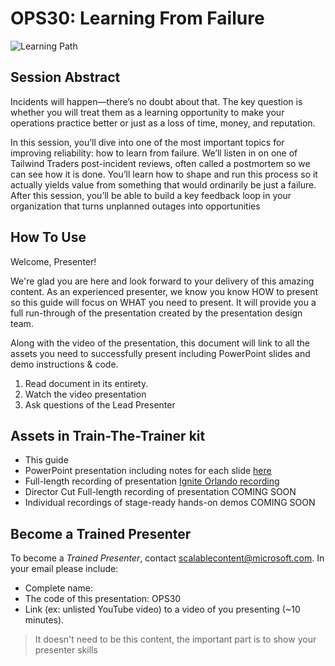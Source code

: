 # OPS30: Learning From Failure

![Learning Path](https://img.shields.io/badge/Learning%20Path-OPS-fe5e00?logo=microsoft)

## Session Abstract

Incidents will happen—there’s no doubt about that. The key question is whether you will treat them as a learning opportunity to make your operations practice better or just as a loss of time, money, and reputation.  

In this session, you’ll dive into one of the most important topics for improving reliability: how to learn from failure. We’ll listen in on one of Tailwind Traders post-incident reviews, often called a postmortem so we can see how it is done. You’ll learn how to shape and run this process so it actually yields value from something that would ordinarily be just a failure. After this session, you’ll be able to build a key feedback loop in your organization that turns unplanned outages into opportunities

## How To Use

Welcome, Presenter!

We're glad you are here and look forward to your delivery of this amazing content. As an experienced presenter, we know you know HOW to present so this guide will focus on WHAT you need to present. It will provide you a full run-through of the presentation created by the presentation design team.

Along with the video of the presentation, this document will link to all the assets you need to successfully present including PowerPoint slides and demo instructions &
code.

1. Read document in its entirety.
2. Watch the video presentation
3. Ask questions of the Lead Presenter

## Assets in Train-The-Trainer kit

- This guide
- PowerPoint presentation including notes for each slide [here](./presentations.md)
- Full-length recording of presentation [Ignite Orlando recording](https://myignite.techcommunity.microsoft.com/sessions?q=OPS30)
- Director Cut Full-length recording of presentation  COMING SOON
- Individual recordings of stage-ready hands-on demos COMING SOON

## Become a Trained Presenter

To become a *Trained Presenter*, contact [scalablecontent@microsoft.com](mailto:scalablecontent@microsoft.com). In your email please include:

- Complete name:
- The code of this presentation: OPS30
- Link (ex: unlisted YouTube video) to a video of you presenting (~10 minutes).

> It doesn't need to be this content, the important part is to show your presenter skills
